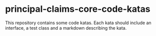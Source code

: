 # principal-claims-core-code-katas
This repository contains some code katas.   Each kata should include an interface, a test class and a markdown describing the kata.
